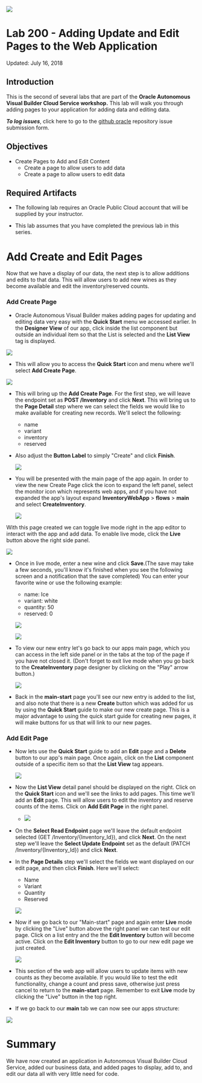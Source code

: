 ![](images/Picture-Title.png)

# Lab 200 - Adding Update and Edit Pages to the Web Application

Updated: July 16, 2018

## Introduction

This is the second of several labs that are part of the **Oracle Autonomous Visual Builder Cloud Service workshop.** This lab will walk you through adding pages to your application for adding data and editing data.

**_To log issues_**, click here to go to the [github oracle](https://github.com/oracle/learning-library/issues/new) repository issue submission form.

## Objectives

- Create Pages to Add and Edit Content
  - Create a page to allow users to add data
  - Create a page to allow users to edit data

## Required Artifacts

- The following lab requires an Oracle Public Cloud account that will be supplied by your instructor.

- This lab assumes that you have completed the previous lab in this series.

# Add Create and Edit Pages

Now that we have a display of our data, the next step is to allow additions and edits to that data. This will allow users to add new wines as they become available and edit the inventory/reserved counts.

### Add Create Page

- Oracle Autonomous Visual Builder makes adding pages for updating and editing data very easy with the **Quick Start** menu we accessed earlier. In the **Designer View** of our app, click inside the list component but outside an individual item so that the List is selected and the **List View** tag is displayed.

![](images/200/listSelected.png)

- This will allow you to access the **Quick Start** icon and menu where we'll select **Add Create Page**.

![](images/200/addCreatePage.png)

- This will bring up the **Add Create Page**. For the first step, we will leave the endpoint set as **POST /Inventory** and click **Next**. This will bring us to the **Page Detail** step where we can select the fields we would like to make available for creating new records. We'll select the following:

  - name
  - variant
  - inventory
  - reserved

- Also adjust the **Button Label** to simply "Create" and click **Finish**.

  ![](images/200/createInventoryDetail.png)

- You will be presented with the main page of the app again. In order to view the new Create Page click the icon to expand the left panel, select the monitor icon which represents web apps, and if you have not expanded the app's layout expand **InventoryWebApp** > **flows** > **main** and select **CreateInventory**.

  ![](images/200/createPageView.png)

With this page created we can toggle live mode right in the app editor to interact with the app and add data. To enable live mode, click the **Live** button above the right side panel.

![](images/200/liveButton.png)

- Once in live mode, enter a new wine and click **Save**.(The save may take a few seconds, you'll know it's finished when you see the following screen and a notification that the save completed) You can enter your favorite wine or use the following example:

  - name: Ice
  - variant: white
  - quantity: 50
  - reserved: 0

  ![](images/200/newWine.png)

  ![](images/200/flow.png)

- To view our new entry let's go back to our apps main page, which you can access in the left side panel or in the tabs at the top of the page if you have not closed it. (Don't forget to exit live mode when you go back to the **CreateInventory** page designer by clicking on the "Play" arrow button.)

  ![](images/200/pageTabs.png)

- Back in the **main-start** page you'll see our new entry is added to the list, and also note that there is a new **Create** button which was added for us by using the **Quick Start** guide to make our new create page. This is a major advantage to using the quick start guide for creating new pages, it will make buttons for us that will link to our new pages.

### Add Edit Page

- Now lets use the **Quick Start** guide to add an **Edit** page and a **Delete** button to our app's main page. Once again, click on the **List** component outside of a specific item so that the **List View** tag appears.

  ![](images/200/listSelected.png)

- Now the **List View** detail panel should be displayed on the right. Click on the **Quick Start** icon and we'll see the links to add pages. This time we'll add an **Edit** page. This will allow users to edit the inventory and reserve counts of the items. Click on **Add Edit Page** in the right panel.

  - ![](images/200/addEditPage.png)

- On the **Select Read Endpoint** page we'll leave the default endpoint selected (GET /Inventory/{Inventory_Id}), and click **Next**. On the next step we'll leave the **Select Update Endpoint** set as the default (PATCH /Inventory/{Inventory_Id}) and click **Next**.

- In the **Page Details** step we'll select the fields we want displayed on our edit page, and then click **Finish**. Here we'll select:

  - Name
  - Variant
  - Quantity
  - Reserved

  ![](images/200/editFields.png)

- Now if we go back to our "Main-start" page and again enter **Live** mode by clicking the "Live" button above the right panel we can test our edit page. Click on a list entry and the the **Edit Inventory** button will become active. Click on the **Edit Inventory** button to go to our new edit page we just created.

  ![](images/200/editLive.png)

- This section of the web app will allow users to update items with new counts as they become available. If you would like to test the edit functionality, change a count and press save, otherwise just press cancel to return to the **main-start** page. Remember to exit **Live** mode by clicking the "Live" button in the top right.

- If we go back to our **main** tab we can now see our apps structure:

![](images/200/structure.png)

# Summary

We have now created an application in Autonomous Visual Builder Cloud Service, added our business data, and added pages to display, add to, and edit our data all with very little need for code.
